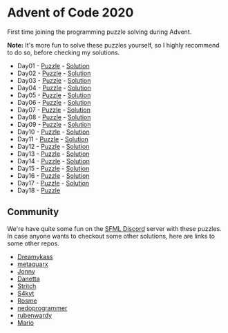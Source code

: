 # Advent of Code 2020

First time joining the programming puzzle solving during Advent.

**Note:** It's more fun to solve these puzzles yourself, so I highly recommend to do so, before checking my solutions.

- Day01 - [Puzzle](https://adventofcode.com/2020/day/1) - [Solution](Day01/)
- Day02 - [Puzzle](https://adventofcode.com/2020/day/2) - [Solution](Day02/)
- Day03 - [Puzzle](https://adventofcode.com/2020/day/3) - [Solution](Day03/)
- Day04 - [Puzzle](https://adventofcode.com/2020/day/4) - [Solution](Day04/)
- Day05 - [Puzzle](https://adventofcode.com/2020/day/5) - [Solution](Day05/)
- Day06 - [Puzzle](https://adventofcode.com/2020/day/6) - [Solution](Day06/)
- Day07 - [Puzzle](https://adventofcode.com/2020/day/7) - [Solution](Day07/)
- Day08 - [Puzzle](https://adventofcode.com/2020/day/8) - [Solution](Day08/)
- Day09 - [Puzzle](https://adventofcode.com/2020/day/9) - [Solution](Day09/)
- Day10 - [Puzzle](https://adventofcode.com/2020/day/10) - [Solution](Day10/)
- Day11 - [Puzzle](https://adventofcode.com/2020/day/11) - [Solution](Day11/)
- Day12 - [Puzzle](https://adventofcode.com/2020/day/12) - [Solution](Day12/)
- Day13 - [Puzzle](https://adventofcode.com/2020/day/13) - [Solution](Day13/)
- Day14 - [Puzzle](https://adventofcode.com/2020/day/14) - [Solution](Day14/)
- Day15 - [Puzzle](https://adventofcode.com/2020/day/15) - [Solution](Day15/)
- Day16 - [Puzzle](https://adventofcode.com/2020/day/16) - [Solution](Day16/)
- Day17 - [Puzzle](https://adventofcode.com/2020/day/17) - [Solution](Day17/)
- Day18 - [Puzzle](https://adventofcode.com/2020/day/18)

## Community

We're have quite some fun on the [SFML Discord](https://discord.gg/nr4X7Fh) server with these puzzles.
In case anyone wants to checkout some other solutions, here are links to some other repos.

- [Dreamykass](https://github.com/Dreamykass/advent-of-code)
- [metaquarx](https://github.com/metaquarx/advent_of_code_2020)
- [Jonny](https://github.com/JonnyPtn/AOC2020)
- [Danetta](https://github.com/Orlha/advent_2020)
- [Stritch](https://github.com/MetGang/Advent-of-Code)
- [S4kyt](https://github.com/S4kyt/AoC-2020)
- [Rosme](https://github.com/Rosme/aoc)
- [nedoprogrammer](https://github.com/NedoProgrammer/AdventOfCode)
- [rubenwardy](https://gitlab.com/rubenwardy/advent_of_code)
- [Mario](https://github.com/MarioLiebisch/Advent-of-Code-2020)
